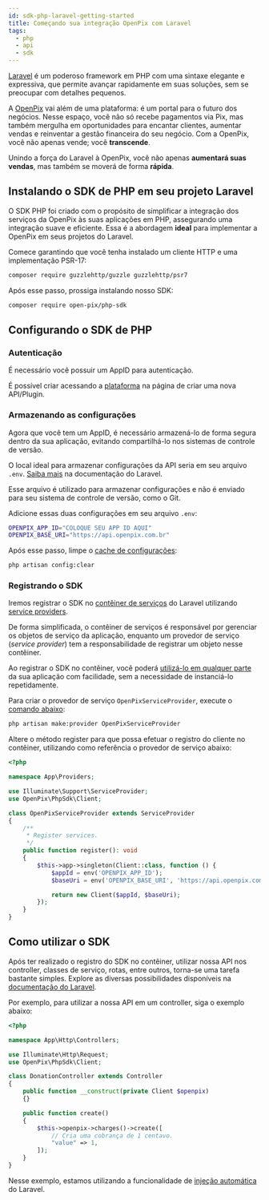 ```yaml
---
id: sdk-php-laravel-getting-started
title: Começando sua integração OpenPix com Laravel
tags:
  - php
  - api
  - sdk
---
```


[Laravel](https://laravel.com/) é um poderoso framework em PHP com uma sintaxe elegante e expressiva, que permite avançar rapidamente em suas soluções, sem se preocupar com detalhes pequenos.

A [OpenPix](https://woovi.com) vai além de uma plataforma: é um portal para o futuro dos negócios. Nesse espaço, você não só recebe pagamentos via Pix, mas também mergulha em oportunidades para encantar clientes, aumentar vendas e reinventar a gestão financeira do seu negócio. Com a OpenPix, você não apenas vende; você **transcende**.

Unindo a força do Laravel à OpenPix, você não apenas **aumentará suas vendas**, mas também se moverá de forma **rápida**.

## Instalando o SDK de PHP em seu projeto Laravel

O SDK PHP foi criado com o propósito de simplificar a integração dos serviços da OpenPix às suas aplicações em PHP, assegurando uma integração suave e eficiente. Essa é a abordagem **ideal** para implementar a OpenPix em seus projetos do Laravel.

Comece garantindo que você tenha instalado um cliente HTTP e uma implementação PSR-17:

```bash
composer require guzzlehttp/guzzle guzzlehttp/psr7
```

Após esse passo, prossiga instalando nosso SDK:

```bash
composer require open-pix/php-sdk
```

## Configurando o SDK de PHP

### Autenticação

É necessário você possuir um AppID para autenticação.

É possível criar acessando a [plataforma](https://app.woovi.com/home/applications/add) na página de criar uma nova API/Plugin.

### Armazenando as configurações

Agora que você tem um AppID, é necessário armazená-lo de forma segura dentro da sua aplicação, evitando compartilhá-lo nos sistemas de controle de versão.

O local ideal para armazenar configurações da API seria em seu arquivo `.env`. [Saiba mais](https://laravel.com/docs/10.x/configuration#environment-configuration) na documentação do Laravel.

Esse arquivo é utilizado para armazenar configurações e não é enviado para seu sistema de controle de versão, como o Git.

Adicione essas duas configurações em seu arquivo `.env`:
```bash
OPENPIX_APP_ID="COLOQUE SEU APP ID AQUI"
OPENPIX_BASE_URI="https://api.openpix.com.br"
```

Após esse passo, limpe o [cache de configurações](https://laravel.com/docs/10.x/configuration#configuration-caching):
```bash
php artisan config:clear
```

### Registrando o SDK

Iremos registrar o SDK no [contêiner de serviços](https://laravel.com/docs/10.x/container) do Laravel utilizando [service providers](https://laravel.com/docs/10.x/providers).

De forma simplificada, o contêiner de serviços é responsável por gerenciar os objetos de serviço da aplicação, enquanto um provedor de serviço (_service provider_) tem a responsabilidade de registrar um objeto nesse contêiner.

Ao registrar o SDK no contêiner, você poderá [utilizá-lo em qualquer parte](https://laravel.com/docs/10.x/container#resolving) da sua aplicação com facilidade, sem a necessidade de instanciá-lo repetidamente.

Para criar o provedor de serviço `OpenPixServiceProvider`, execute o [comando abaixo](https://laravel.com/docs/10.x/providers#writing-service-providers):

```bash
php artisan make:provider OpenPixServiceProvider
```

Altere o método register para que possa efetuar o registro do cliente no contêiner, utilizando como referência o provedor de serviço abaixo:

```php
<?php

namespace App\Providers;

use Illuminate\Support\ServiceProvider;
use OpenPix\PhpSdk\Client;

class OpenPixServiceProvider extends ServiceProvider
{
    /**
     * Register services.
     */
    public function register(): void
    {
        $this->app->singleton(Client::class, function () {
            $appId = env('OPENPIX_APP_ID');
            $baseUri = env('OPENPIX_BASE_URI', 'https://api.openpix.com.br');

            return new Client($appId, $baseUri);
        });
    }
}
```

## Como utilizar o SDK

Após ter realizado o registro do SDK no contêiner, utilizar nossa API nos controller, classes de serviço, rotas, entre outros, torna-se uma tarefa bastante simples. Explore as diversas possibilidades disponíveis na [documentação do Laravel](https://laravel.com/docs/10.x/container#resolving).

Por exemplo, para utilizar a nossa API em um controller, siga o exemplo abaixo:

```php
<?php

namespace App\Http\Controllers;

use Illuminate\Http\Request;
use OpenPix\PhpSdk\Client;

class DonationController extends Controller
{
    public function __construct(private Client $openpix)
    {}

    public function create()
    {
        $this->openpix->charges()->create([
            // Cria uma cobrança de 1 centavo.
            "value" => 1,
        ]);
    }
}
```

Nesse exemplo, estamos utilizando a funcionalidade de [injeção automática](https://laravel.com/docs/10.x/container#automatic-injection) do Laravel.
